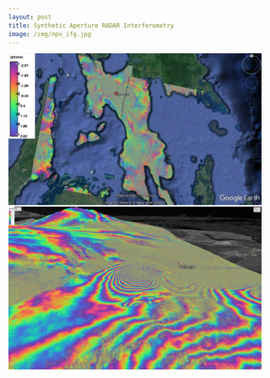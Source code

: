 ```yaml
---
layout: post
title: Synthetic Aperture RADAR Interferometry
image: /img/npv_ifg.jpg
---
```


![ifg](/img/Interferogram.jpg)
![hawaii](/img/ifg_hawaii.jpg)


